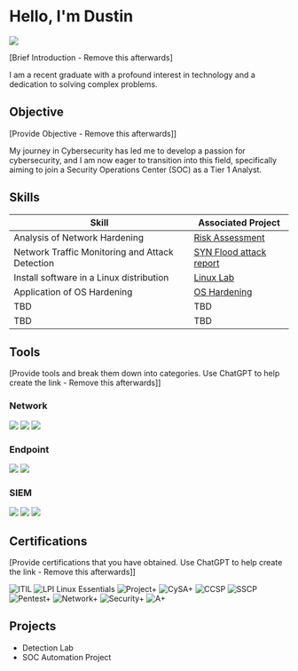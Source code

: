 # Hello, I'm Dustin
<a href="https://www.linkedin.com/in/dustin-cook-3a21a31b8/"><img src="https://img.shields.io/badge/-LinkedIn-0072b1?&style=for-the-badge&logo=linkedin&logoColor=white" /></a>

[Brief Introduction - Remove this afterwards]

I am a recent graduate with a profound interest in technology and a dedication to solving complex problems.

## Objective
[Provide Objective - Remove this afterwards]]

My journey in Cybersecurity has led me to develop a passion for cybersecurity, and I am now eager to transition into this field, specifically aiming to join a Security Operations Center (SOC) as a Tier 1 Analyst.

## Skills

| Skill                                         | Associated Project         |
|-----------------------------------------------|----------------------------|
| Analysis of Network Hardening                   | <a href="https://github.com/Immu404/Analysis-of-network-hardening/blob/main/README.md">Risk Assessment</a>|
| Network Traffic Monitoring and Attack Detection | <a href="https://github.com/Immu404/NetworkAttacks/blob/main/README.md">SYN Flood attack report</a>|
| Install software in a Linux distribution        | <a href="https://github.com/Immu404/Install-software-in-Linux/blob/main/README.md"> Linux Lab</a>|
| Application of OS Hardening                     | <a href="https://github.com/Immu404/OSHardening/blob/main/README.md">OS Hardening</a>|
| TBD       | TBD|
| TBD | TBD|

## Tools
[Provide tools and break them down into categories. Use ChatGPT to help create the link - Remove this afterwards]]

### Network
<div>
    <img src="https://img.shields.io/badge/-Wireshark-1679A7?&style=for-the-badge&logo=Wireshark&logoColor=white" />
    <img src="https://img.shields.io/badge/-Suricata-EF3B2D?&style=for-the-badge&logo=Suricata&logoColor=white" />
    <img src="https://img.shields.io/badge/-Zeek-777BB4?&style=for-the-badge&logo=Zeek&logoColor=white" />
</div>

### Endpoint
<div>
    <img src="https://img.shields.io/badge/-Microsoft_Defender_for_Endpoint-00A4EF?&style=for-the-badge&logo=Microsoft&logoColor=white" />
    <img src="https://img.shields.io/badge/-Velociraptor-4B275F?&style=for-the-badge&logo=Velociraptor&logoColor=white" />
</div>

### SIEM
<div>
    <img src="https://img.shields.io/badge/-Microsoft_Sentinel-0078D4?&style=for-the-badge&logo=Microsoft&logoColor=white" />
    <img src="https://img.shields.io/badge/-Splunk-000000?&style=for-the-badge&logo=Splunk&logoColor=white" />
    <img src="https://img.shields.io/badge/-Elastic-005571?&style=for-the-badge&logo=Elastic&logoColor=white" />
</div>

## Certifications
[Provide certifications that you have obtained. Use ChatGPT to help create the link - Remove this afterwards]]
<div>

![ITIL](https://img.shields.io/badge/ITIL-Foundation-blue)
![LPI Linux Essentials](https://img.shields.io/badge/LPI%20Linux%20Essentials-Linux-yellow)
![Project+](https://img.shields.io/badge/Project%2B-CompTIA-orange)
![CySA+](https://img.shields.io/badge/CySA%2B-CompTIA-blue)
![CCSP](https://img.shields.io/badge/CCSP-(ISC)%2B-blue)
![SSCP](https://img.shields.io/badge/SSCP-(ISC)%2B-blue)
![Pentest+](https://img.shields.io/badge/Pentest%2B-CompTIA-purple)
![Network+](https://img.shields.io/badge/Network%2B-CompTIA-blue)
![Security+](https://img.shields.io/badge/Security%2B-CompTIA-green)
![A+](https://img.shields.io/badge/A%2B-CompTIA-red)

</div>

## Projects
- Detection Lab
- SOC Automation Project
